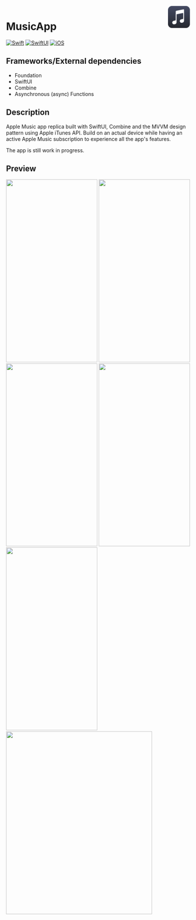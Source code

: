 <!-- HEADER -->
<img src="./Preview/AppIcon.png" width="60" align="right"/>
<h1> MusicApp </h1>

[![Swift](https://img.shields.io/badge/Swift-5.0-orange.svg?longCache=true&style=flat&logo=swift)][Swift]
[![SwiftUI](https://img.shields.io/badge/SwiftUI-3.0-blue.svg?longCache=true&style=flat&logo=swift&logoColor=blue)][Swift]
[![iOS](https://img.shields.io/badge/iOS-16.0+-lightgrey.svg?longCache=true&?style=flat&logo=apple)][iOS]




<!-- BODY -->

## Frameworks/External dependencies
- Foundation
- SwiftUI
- Combine
- Asynchronous (async) Functions

## Description
Apple Music app replica built with SwiftUI, Combine and the MVVM design pattern using Apple iTunes API.
Build on an actual device while having an active Apple Music subscription to experience all the app's features.

The app is still work in progress.


## Preview

<p align="left">
	<img src="./Preview/iphone-preview-1.gif" width= "250" height="500"/>
	<img src="./Preview/iphone-preview-2.gif" width= "250" height="500"/>
	<img src="./Preview/iphone-preview-3.gif" width= "250" height="500"/>
	<img src="./Preview/iphone-preview-4.gif" width= "250" height="500"/>
	<img src="./Preview/iphone-preview-darkmode.gif" width= "250" height="500"/>
	<img src="./Preview/ipad-preview.gif" width= "400" height="500"/>
</p>

<!-- FOOTER -->
<!-- Permanent links -->
[Swift]: https://www.swift.org
[iOS]: https://developer.apple.com/ios/





